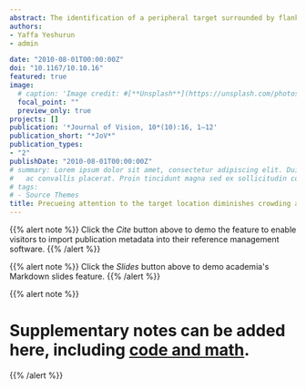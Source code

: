 ```yaml
---
abstract: The identification of a peripheral target surrounded by flankers is often harder than the identification of an identical isolated target. This study examined whether this crowding phenomenon, and particularly its spatial extent, is affected by the allocation of spatial attention to the target location. We measured orientation identification of a rotated T with and without flankers. The distance between the target and the flankers and their eccentricity varied systematically. We manipulated attention via peripheral precues; in the cued condition, a dot indicated the target location prior to its onset. On the neutral condition, a central disk conveyed no information regarding the target location (Experiments 1–2), and on the invalid condition (Experiment 3), an invalid cue attracted attention to a nontarget location. We found, across all experiments, at all eccentricities, a significant attentional enhancement of identification accuracy. Most importantly, we found a significant attentional reduction of the critical distance (i.e., the target–flankers distance at which the flankers no longer interfere with target identification). These attentional effects were found regardless of the presence or absence of a backward mask and whether the attentional cue was informative or not. These findings suggest that attention reduces the spatial extent of crowding.
authors:
- Yaffa Yeshurun
- admin

date: "2010-08-01T00:00:00Z"
doi: "10.1167/10.10.16"
featured: true
image: 
  # caption: 'Image credit: #[**Unsplash**](https://unsplash.com/photos/jdD8gXaTZsc)'
  focal_point: ""
  preview_only: true
projects: []
publication: '*Journal of Vision, 10*(10):16, 1–12'
publication_short: "*JoV*"
publication_types:
- "2"
publishDate: "2010-08-01T00:00:00Z"
# summary: Lorem ipsum dolor sit amet, consectetur adipiscing elit. Duis posuere tellus
#   ac convallis placerat. Proin tincidunt magna sed ex sollicitudin condimentum.
# tags:
# - Source Themes
title: Precueing attention to the target location diminishes crowding and reduces the critical distance
---
```


{{% alert note %}}
Click the *Cite* button above to demo the feature to enable visitors to import publication metadata into their reference management software.
{{% /alert %}}

{{% alert note %}}
Click the *Slides* button above to demo academia's Markdown slides feature.
{{% /alert %}}

{{% alert note %}}
# Supplementary notes can be added here, including [code and math](https://sourcethemes.com/academic/docs/writing-markdown-latex/).
{{% /alert %}}